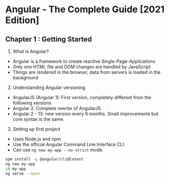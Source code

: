 # Angular - The Complete Guide [2021 Edition]

## Chapter 1 : Getting Started

1. What is Angular?

- Angular is a framework to create reactive Single-Page-Applications
- Only one HTML file and DOM changes are handled by JavaScript
- Things are rendered in the browser, data from servers is loaded in the background

2. Understanding Angular versioning

- AngularJS (Angular 1): First version, completely different from the following versions
- Angular 2: Complete rewrite of AngularJS
- Angular 2 - 13: new version every 6 months. Small improvements but core syntax is the same.

3. Setting up first project

- Uses Node.js and npm
- Use the official Angular Command Line Interface CLI
- Can use `ng new my-app --no-strict` mode.

```bash
npm install -g @angular/cli@latest
ng new my-app
cd my-app
ng serve --open
```
